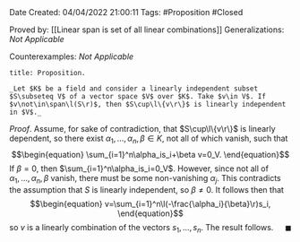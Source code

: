 <br />
<br />

Date Created: 04/04/2022 21:00:11
Tags: #Proposition #Closed

Proved by: [[Linear span is set of all linear combinations]]
Generalizations: _Not Applicable_

Counterexamples: _Not Applicable_

``` ad-Proposition
title: Proposition.

_Let $K$ be a field and consider a linearly independent subset $S\subseteq V$ of a vector space $V$ over $K$. Take $v\in V$. If $v\not\in\span\l(S\r)$, then $S\cup\l\{v\r\}$ is linearly independent in $V$._

```

_Proof_. Assume, for sake of contradiction, that $S\cup\l\{v\r\}$ is linearly dependent, so there exist $\alpha_1,\dots,\alpha_n,\beta\in K$, not all of which vanish, such that
$$\begin{equation}
    \sum_{i=1}^n\alpha_is_i+\beta v=0_V.
\end{equation}$$
If $\beta=0$, then $\sum_{i=1}^n\alpha_is_i=0_V$. However, since not all of $\alpha_1,\dots,\alpha_n,\beta$ vanish, there must be some non-vanishing $\alpha_j$. This contradicts the assumption that $S$ is linearly independent, so $\beta\neq0$. It follows then that
$$\begin{equation}
    v=\sum_{i=1}^n\l(-\frac{\alpha_i}{\beta}\r)s_i,
\end{equation}$$
so $v$ is a linearly combination of the vectors $s_1,\dots,s_n$. The result follows.<span style="float:right;">$\blacksquare$</span>
